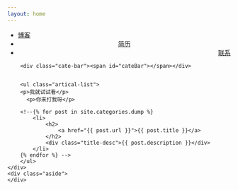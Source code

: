```yaml
---
layout: home
---
```


<div class="index-content dump">
    <div class="section">
        <ul class="artical-cate">
            <li><a href="/"><span>博客</span></a></li>
            <li class="on" style="text-align:center"><a href="/dump"><span>简历</span></a></li>
            <li style="text-align:right"><a href="/project"><span>联系</span></a></li>
        </ul>


      
        
        <div class="cate-bar"><span id="cateBar"></span></div>
    

        <ul class="artical-list">
        <p>我就试试看</p>
          <p>你来打我呀</p>
        
        <!--{% for post in site.categories.dump %}
            <li>
                <h2>
                    <a href="{{ post.url }}">{{ post.title }}</a>
                </h2>
                <div class="title-desc">{{ post.description }}</div>
            </li>
        {% endfor %} -->
        </ul>
    </div>
    <div class="aside">
    </div>
</div>
